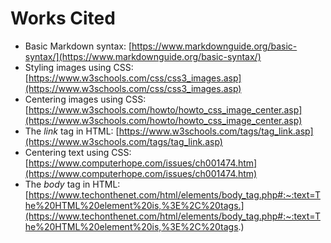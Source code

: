 # Works Cited
- Basic Markdown syntax: [https://www.markdownguide.org/basic-syntax/](https://www.markdownguide.org/basic-syntax/)
- Styling images using CSS: [https://www.w3schools.com/css/css3_images.asp](https://www.w3schools.com/css/css3_images.asp)
- Centering images using CSS: [https://www.w3schools.com/howto/howto_css_image_center.asp](https://www.w3schools.com/howto/howto_css_image_center.asp)
- The *link* tag in HTML: [https://www.w3schools.com/tags/tag_link.asp](https://www.w3schools.com/tags/tag_link.asp)
- Centering text using CSS: [https://www.computerhope.com/issues/ch001474.htm](https://www.computerhope.com/issues/ch001474.htm)
- The *body* tag in HTML: [https://www.techonthenet.com/html/elements/body_tag.php#:~:text=The%20HTML%20element%20is,%3E%2C%20tags.](https://www.techonthenet.com/html/elements/body_tag.php#:~:text=The%20HTML%20element%20is,%3E%2C%20tags.)
